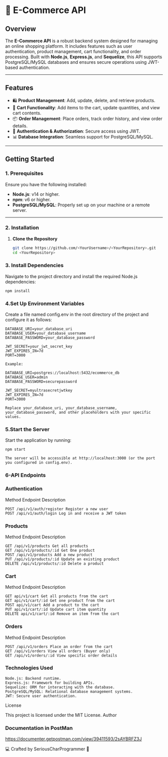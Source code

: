# 🛒 E-Commerce API

## **Overview**

The **E-Commerce API** is a robust backend system designed for managing an online shopping platform. It includes features such as user authentication, product management, cart functionality, and order processing. Built with **Node.js**, **Express.js**, and **Sequelize**, this API supports PostgreSQL/MySQL databases and ensures secure operations using JWT-based authentication.

---

## **Features**

- 🛍️ **Product Management**: Add, update, delete, and retrieve products.
- 🛒 **Cart Functionality**: Add items to the cart, update quantities, and view cart contents.
- 📦 **Order Management**: Place orders, track order history, and view order details.
- 🔐 **Authentication & Authorization**: Secure access using JWT.
- 📊 **Database Integration**: Seamless support for PostgreSQL/MySQL.

---

## **Getting Started**

### **1. Prerequisites**

Ensure you have the following installed:

- **Node.js**: v14 or higher.
- **npm**: v6 or higher.
- **PostgreSQL/MySQL**: Properly set up on your machine or a remote server.

---

### **2. Installation**

1. **Clone the Repository**
   ```bash
   git clone https://github.com/<YourUsername>/<YourRepository>.git
   cd <YourRepository>
   ```

### **3. Install Dependencies**

Navigate to the project directory and install the required Node.js dependencies:

    npm install

### **4.Set Up Environment Variables**

Create a file named config.env in the root directory of the project and configure it as follows:

    DATABASE_URI=your_database_uri
    DATABASE_USER=your_database_username
    DATABASE_PASSWORD=your_database_password

    JWT_SECRET=your_jwt_secret_key
    JWT_EXPIRES_IN=7d
    PORT=3000

    Example:

    DATABASE_URI=postgres://localhost:5432/ecommerce_db
    DATABASE_USER=admin
    DATABASE_PASSWORD=securepassword

    JWT_SECRET=myultrasecretjwtkey
    JWT_EXPIRES_IN=7d
    PORT=3000

    Replace your_database_uri, your_database_username, your_database_password, and other placeholders with your specific values.

### **5.Start the Server**

Start the application by running:

    npm start

    The server will be accessible at http://localhost:3000 (or the port you configured in config.env).

### **6-API Endpoints**

### Authentication

Method Endpoint Description

    POST /api/v1/auth/register Register a new user
    POST /api/v1/auth/login Log in and receive a JWT token

### Products

Method Endpoint Description

    GET /api/v1/products Get all products
    GET /api/v1/products/:id Get One product
    POST /api/v1/products Add a new product
    PUT /api/v1/products/:id Update an existing product
    DELETE /api/v1/products/:id Delete a product

### Cart

Method Endpoint Description

    GET api/v1/cart Get all products from the cart
    GET api/v1/cart/:id Get one product from the cart
    POST api/v1/cart Add a product to the cart
    PUT api/v1/cart/:id Update cart item quantity
    DELETE api/v1/cart/:id Remove an item from the cart

### Orders

Method Endpoint Description

    POST /api/v1/orders Place an order from the cart
    GET /api/v1/orders View all orders (Buyer only)
    GET /api/v1/orders/:id View specific order details

### **Technologies Used**

    Node.js: Backend runtime.
    Express.js: Framework for building APIs.
    Sequelize: ORM for interacting with the database.
    PostgreSQL/MySQL: Relational database management systems.
    JWT: Secure user authentication.

License

This project is licensed under the MIT License.
Author

### Documentation in PostMan

https://documenter.getpostman.com/view/39411593/2sAYBRFZ3J

💻 Crafted by SeriousCharProgrammer 🚀
